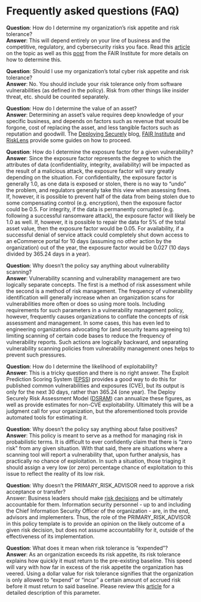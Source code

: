 # Frequently asked questions (FAQ)

**Question**: How do I determine my organization’s risk appetite and risk tolerance?\
**Answer**: This will depend entirely on your line of business and the competitive, regulatory, and cybersecurity risks you face. Read this [article](https://haydock.substack.com/p/managing-your-risk-surface) on the topic as well as this [post](https://www.fairinstitute.org/blog/cyber-risk-management-establishing-a-blueprint-with-fair) from the FAIR Institute for more details on how to determine this.

**Question**: Should I use my organization’s total cyber risk appetite and risk tolerance?\
**Answer**: No. You should include your risk tolerance only from software vulnerabilities (as defined in the policy). Risk from other things like insider threat, etc. should be counted separately.

**Question**: How do I determine the value of an asset?\
**Answer**: Determining an asset’s value requires deep knowledge of your specific business, and depends on factors such as revenue that would be forgone, cost of replacing the asset, and less tangible factors such as reputation and goodwill. The [Deploying Securely](https://haydock.substack.com/p/the-deploying-securely-risk-assessment) blog, [FAIR Institute](https://www.fairinstitute.org/blog/how-to-quantify-total-cyber-risk-for-an-it-asset) and [RiskLens](https://www.risklens.com/resource-center/blog/fair-risk-assessment-examples-the-basics-of-a-fair-assessment) provide some guides on how to proceed.

**Question**: How do I determine the exposure factor for a given vulnerability?\
**Answer**: Since the exposure factor represents the degree to which the attributes of data (confidentiality, integrity, availability) will be impacted as the result of a malicious attack, the exposure factor will vary greatly depending on the situation. For confidentiality, the exposure factor is generally 1.0, as one data is exposed or stolen, there is no way to “undo” the problem, and regulators generally take this view when assessing fines. If, however, it is possible to prevent half of the data from being stolen due to some compensating control (e.g. encryption), then the exposure factor could be 0.5. For integrity, if the data is permanently corrupted (e.g. following a successful ransomware attack), the exposure factor will likely be 1.0 as well. If, however, it is possible to repair the data for 5% of the total asset value, then the exposure factor would be 0.05. For availability, if a successful denial of service attack could completely shut down access to an eCommerce portal for 10 days (assuming no other action by the organization) out of the year, the exposure factor would be 0.027 (10 days divided by 365.24 days in a year).

**Question**: Why doesn’t the policy say anything about vulnerability scanning?\
**Answer**: Vulnerability scanning and vulnerability management are two logically separate concepts. The first is a method of risk assessment while the second is a method of risk management. The frequency of vulnerability identification will generally increase when an organization scans for vulnerabilities more often or does so using more tools. Including requirements for such parameters in a vulnerability management policy, however, frequently causes organizations to conflate the concepts of risk assessment and management. In some cases, this has even led to engineering organizations advocating for (and security teams agreeing to) limiting scanning of certain code bases to reduce the frequency of vulnerability reports. Such actions are logically backward, and separating vulnerability scanning policies from vulnerability management ones helps to prevent such pressures.

**Question**: How do I determine the likelihood of exploitability?\
**Answer**: This is a tricky question and there is no right answer. The Exploit Prediction Scoring System ([EPSS](https://haydock.substack.com/p/deep-dive-into-the-epss)) provides a good way to do this for published common vulnerabilities and exposures (CVE), but its output is only for the next 30 days, rather than 365.24 (one year). The Deploy Securely Risk Assessment Model ([DSRAM](https://github.com/Deploying-Securely/DSRAM)) can annualize these figures, as well as provide estimates for non-CVE exploitability. Ultimately this will be a judgment call for your organization, but the aforementioned tools provide automated tools for estimating it.

**Question**: Why doesn’t the policy say anything about false positives?\
**Answer**: This policy is meant to serve as a method for managing risk in probabilistic terms. It is difficult to ever confidently claim that there is “zero risk” from any given situation. With that said, there are situations where a scanning tool will report a vulnerability that, upon further analysis, has practically no chance of exploitation. In such a situation, those triaging it should assign a very low (or zero) percentage chance of exploitation to this issue to reflect the reality of its low risk.

**Question**: Why doesn’t the PRIMARY_RISK_ADVISOR need to approve a risk acceptance or transfer?\
Answer: Business leaders should make [risk decisions](https://haydock.substack.com/p/who-should-make-cyber-risk-management) and be ultimately accountable for them. Information security personnel - up to and including the Chief Information Security Officer of the organization - are, in the end, advisors and implementers. Thus, the role of the PRIMARY_RISK_ADVISOR in this policy template is to provide an opinion on the likely outcome of a given risk decision, but does not assume accountability for it, outside of the effectiveness of its implementation.

**Question**: What does it mean when risk tolerance is “expended”?\
**Answer**: As an organization exceeds its risk appetite, its risk tolerance explains how quickly it must return to the pre-existing baseline. This speed will vary with how far in excess of the risk appetite the organization has veered. Using a dollar value for risk tolerance signifies that the organization is only allowed to “expend” or “incur” a certain amount of accrued risk before it must return to said baseline. Please review this [article](https://haydock.substack.com/p/managing-your-risk-surface) for a detailed description of this parameter.
